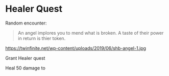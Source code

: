 # Healer Quest

Random encounter:

> An angel implores you to mend what is broken.
> A taste of their power in return is thier token.

https://twinfinite.net/wp-content/uploads/2019/06/shb-angel-1.jpg

Grant Healer quest

Heal 50 damage to 